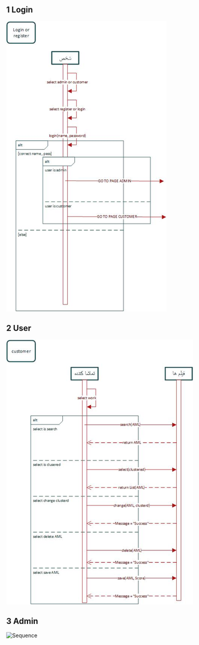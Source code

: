 ## 1 Login
![Sequence](files/SeqLogin.jpg )
## 2 User
![Sequence](files/seqUser.jpg)
## 3 Admin 
![Sequence](images/files/SeqAddUpdateAdmin.jpg)


